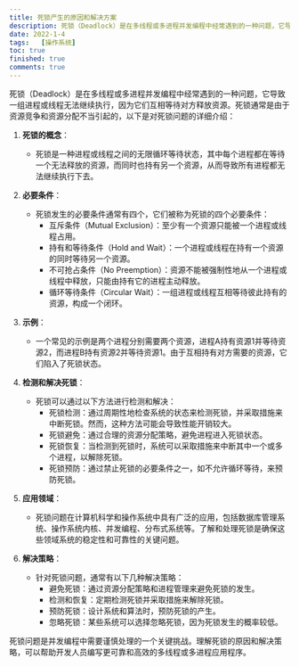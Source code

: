 ```yaml
---
title: 死锁产生的原因和解决方案
description: 死锁（Deadlock）是在多线程或多进程并发编程中经常遇到的一种问题，它导致一组进程或线程无法继续执行，因为它们互相等待对方释放资源。死锁通常是由于资源竞争和资源分配不当引起的
date: 2022-1-4
tags:	[操作系统]
toc: true
finished: true
comments: true
---
```


死锁（Deadlock）是在多线程或多进程并发编程中经常遇到的一种问题，它导致一组进程或线程无法继续执行，因为它们互相等待对方释放资源。死锁通常是由于资源竞争和资源分配不当引起的，以下是对死锁问题的详细介绍：

1. **死锁的概念**：
   - 死锁是一种进程或线程之间的无限循环等待状态，其中每个进程都在等待一个无法释放的资源，而同时也持有另一个资源，从而导致所有进程都无法继续执行下去。

2. **必要条件**：
   - 死锁发生的必要条件通常有四个，它们被称为死锁的四个必要条件：
     - 互斥条件（Mutual Exclusion）：至少有一个资源只能被一个进程或线程占用。
     - 持有和等待条件（Hold and Wait）：一个进程或线程在持有一个资源的同时等待另一个资源。
     - 不可抢占条件（No Preemption）：资源不能被强制性地从一个进程或线程中释放，只能由持有它的进程主动释放。
     - 循环等待条件（Circular Wait）：一组进程或线程互相等待彼此持有的资源，构成一个闭环。

3. **示例**：
   - 一个常见的示例是两个进程分别需要两个资源，进程A持有资源1并等待资源2，而进程B持有资源2并等待资源1。由于互相持有对方需要的资源，它们陷入了死锁状态。

4. **检测和解决死锁**：
   - 死锁可以通过以下方法进行检测和解决：
     - 死锁检测：通过周期性地检查系统的状态来检测死锁，并采取措施来中断死锁。然而，这种方法可能会导致性能开销较大。
     - 死锁避免：通过合理的资源分配策略，避免进程进入死锁状态。
     - 死锁恢复：当检测到死锁时，系统可以采取措施来中断其中一个或多个进程，以解除死锁。
     - 死锁预防：通过禁止死锁的必要条件之一，如不允许循环等待，来预防死锁。

5. **应用领域**：
   - 死锁问题在计算机科学和操作系统中具有广泛的应用，包括数据库管理系统、操作系统内核、并发编程、分布式系统等。了解和处理死锁是确保这些领域系统的稳定性和可靠性的关键问题。

6. **解决策略**：
   - 针对死锁问题，通常有以下几种解决策略：
     - 避免死锁：通过资源分配策略和进程管理来避免死锁的发生。
     - 检测和恢复：定期检测死锁并采取措施来解除死锁。
     - 预防死锁：设计系统和算法时，预防死锁的产生。
     - 忽略死锁：某些系统可以选择忽略死锁，因为死锁发生的概率较低。

死锁问题是并发编程中需要谨慎处理的一个关键挑战。理解死锁的原因和解决策略，可以帮助开发人员编写更可靠和高效的多线程或多进程应用程序。